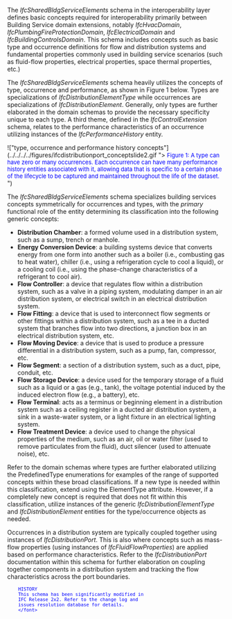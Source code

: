 ﻿The _IfcSharedBldgServiceElements_ schema in the interoperability layer defines basic concepts required for interoperability primarily between Building Service domain extensions, notably _IfcHvacDomain_, _IfcPlumbingFireProtectionDomain_, _IfcElectricalDomain_ and _IfcBuildingControlsDomain_. This schema includes concepts such as basic type and occurrence definitions for flow and distribution systems and fundamental properties commonly used in building service scenarios (such as fluid-flow properties, electrical properties, space thermal properties, etc.)

The _IfcSharedBldgServiceElements_ schema heavily utilizes the concepts of type, occurrence and performance, as shown in Figure 1 below. Types are specializations of _IfcDistributionElementType_ while occurrences are specializations of _IfcDistributionElement_. Generally, only types are further elaborated in the domain schemas to provide the necessary specificity unique to each type. A third theme, defined in the _IfcControlExtension_ schema, relates to the performance characteristics of an occurrence utilizing instances of the _IfcPerformanceHistory_ entity.

!["type, occurrence and performance history concepts"](../../../../figures/ifcdistributionport_conceptslide2.gif "> <font color="#0000ff" size="-1">
Figure 1: A type can have zero or many occurrences. Each occurrence can have many performance history entities associated with it, allowing data that is specific to a certain phase of the lifecycle to be captured and maintained throughout the life of the dataset.
	    </font>")

The _IfcSharedBldgServiceElements_ schema specializes building services concepts symmetrically for occurrences and types, with the _primary_ functional role of the entity determining its classification into the following generic concepts:

* **Distribution Chamber**: a formed volume used in a distribution system, such as a sump, trench or manhole.
* **Energy Conversion Device**: a building systems device that converts energy from one form into another such as a boiler (i.e., combusting gas to heat water), chiller (i.e., using a refrigeration cycle to cool a liquid), or a cooling coil (i.e., using the phase-change characteristics of a refrigerant to cool air).
* **Flow Controller**: a device that regulates flow within a distribution system, such as a valve in a piping system, modulating damper in an air distribution system, or electrical switch in an electrical distribution system.
* **Flow Fitting**: a device that is used to interconnect flow segments or other fittings within a distribution system, such as a tee in a ducted system that branches flow into two directions, a junction box in an electrical distribution system, etc.
* **Flow Moving Device**: a device that is used to produce a pressure differential in a distribution system, such as a pump, fan, compressor, etc.
* **Flow Segment**: a section of a distribution system, such as a duct, pipe, conduit, etc.
* **Flow Storage Device**: a device used for the temporary storage of a fluid such as a liquid or a gas (e.g., tank), the voltage potential induced by the induced electron flow (e.g., a battery), etc.
* **Flow Terminal**: acts as a terminus or beginning element in a distribution system such as a ceiling register in a ducted air distribution system, a sink in a waste-water system, or a light fixture in an electrical lighting system.
* **Flow Treatment Device**: a device used to change the physical properties of the medium, such as an air, oil or water filter (used to remove particulates from the fluid), duct silencer (used to attenuate noise), etc.

Refer to the domain schemas where types are further elaborated utilizing the PredefinedType enumerations for examples of the range of supported concepts within these broad classifications. If a new type is needed within this classification, extend using the ElementType attribute. However, if a completely new concept is required that does not fit within this classification, utilize instances of the generic _IfcDistributionElementType_ and _IfcDistributionElement_ entities for the type/occurrence objects as needed.

Occurrences in a distribution system are typically coupled together using instances of _IfcDistributionPort_. This is also where concepts such as mass-flow properties (using instances of _IfcFluidFlowProperties_) are applied based on performance characteristics. Refer to the _IfcDistributionPort_ documentation within this schema for further elaboration on coupling together components in a distribution system and tracking the flow characteristics across the port boundaries.

> <font color="#0000ff" size="-1">
        HISTORY
        This schema has been significantly modified in 
        IFC Release 2x2. Refer to the change log and
        issues resolution database for details.
	    </font>
